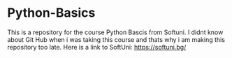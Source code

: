 # Python-Basics
This is a repository for the course Python Bascis from Softuni. I didnt know about Git Hub when i was taking this course and thats why i am making this repository too late. Here is a link to SoftUni: https://softuni.bg/
